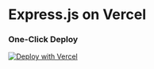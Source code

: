 # Express.js on Vercel

### One-Click Deploy

[![Deploy with Vercel](https://vercel.com/button)](https://vercel.com/new/git/external?repository-url=https://github.com/jeffsee55/express-with-o11y/tree/main&project-name=express-with-o11y&repository-name=express-with-o11y)

